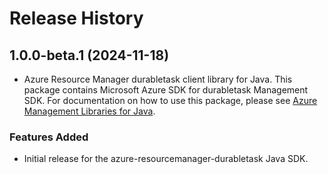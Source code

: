# Release History

## 1.0.0-beta.1 (2024-11-18)

- Azure Resource Manager durabletask client library for Java. This package contains Microsoft Azure SDK for durabletask Management SDK. For documentation on how to use this package, please see [Azure Management Libraries for Java](https://aka.ms/azsdk/java/mgmt).

### Features Added

- Initial release for the azure-resourcemanager-durabletask Java SDK.
